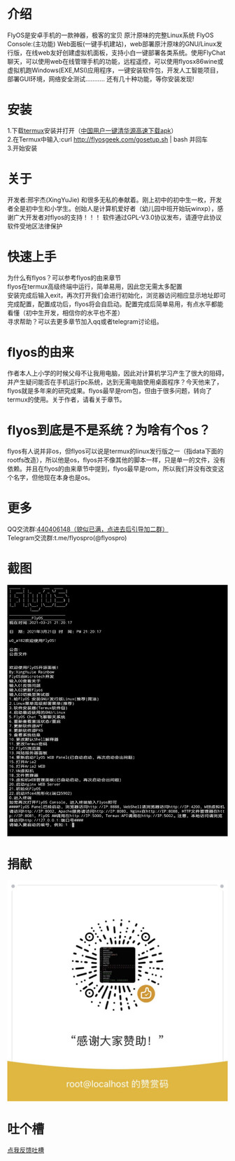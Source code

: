 # 介绍
FlyOS是安卓手机的一款神器，极客的宝贝
原汁原味的完整Linux系统
FlyOS Console:(主功能)
Web面板(一键手机建站)，web部署原汁原味的GNU/Linux发行版，在线web友好创建虚拟机面板，支持小白一键部署各类系统。使用FlyChat聊天，可以使用web在线管理手机的功能，远程遥控，可以使用flyosx86wine或虚拟机跑Windows(EXE,MSI)应用程序，一键安装软件包，开发人工智能项目，部署GUI环境，网络安全测试...........
还有几十种功能，等你安装发现!  
# 安装
1.下载[termux](http://f-droid.org/en/packages/com.termux/)安装并打开（[中国用户一键清华源高速下载apk](https://mirrors.tuna.tsinghua.edu.cn/fdroid/repo/com.termux_112.apk)）  
2.在Termux中输入:curl http://flyosgeek.com/gosetup.sh | bash 并回车  
3.开始安装
# 关于
开发者:邢宇杰(XingYuJie) 和很多无私的奉献着。刚上初中的初中生一枚，开发者全是初中生和小学生。创始人是计算机爱好者（幼儿园中班开始玩winxp），感谢广大开发者对flyos的支持！！！
软件通过GPL-V3.0协议发布，请遵守此协议
软件受地区法律保护
# 快速上手
为什么有flyos？可以参考flyos的由来章节  
flyos在termux高级终端中运行，简单易用，因此您无需太多配置  
安装完成后输入exit，再次打开我们会进行初始化，浏览器访问相应显示地址即可完成配置，配置成功后，flyos将会自启动。配置完成后简单易用，有点水平都能看懂（初中生开发，相信你的水平也不差）   
寻求帮助？可以去更多章节加入qq或者telegram讨论组。
# flyos的由来
作者本人上小学的时候父母不让我用电脑，因此对计算机学习产生了很大的阻碍，并产生疑问能否在手机运行pc系统，达到无需电脑使用桌面程序？今天他来了，flyos就是多年来的研究成果。flyos最早是rom包，但由于很多问题，转向了termux的使用。关于作者，请看关于章节。
# flyos到底是不是系统？为啥有个os？
flyos有人说并非os，但flyos可以说是termux的linux发行版之一（指data下面的rootfs改造），所以他是os，flyos并不像其他的脚本一样，只是单一的文件，没有依赖。并且在flyos的由来章节中提到，flyos最早是rom，所以我们并没有改变这个名字，但他现在本身也是os。
# 更多
QQ交流群:[440406148（貌似已满，点进去后引导加二群）](https://jq.qq.com/?_wv=1027&k=Gd5z9j7v)  
Telegram交流群:t.me/flyospro(@flyospro)
# 截图
![](img/screenshot.jpg)  
# 捐献
![](img/donate.jpg)
# 吐个槽
[点我反馈吐槽](https://support.qq.com/product/323431)
